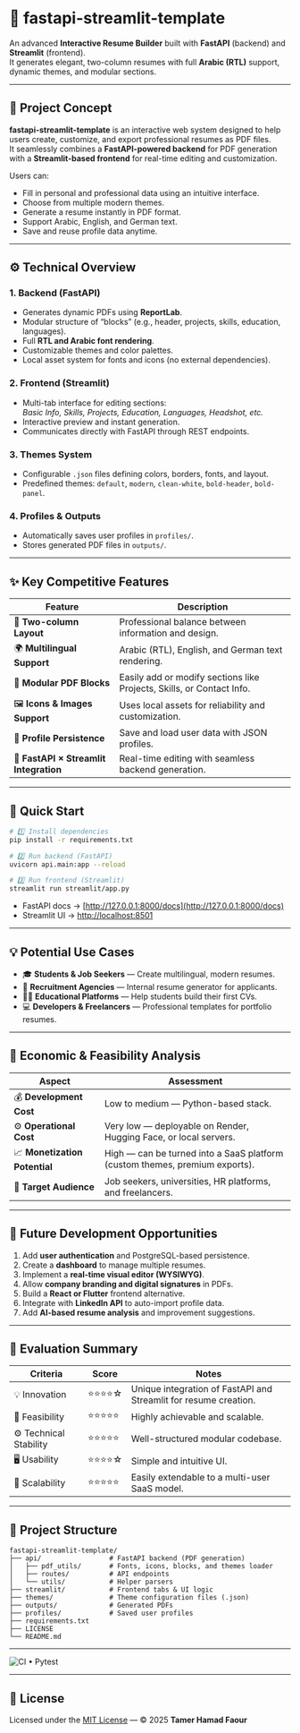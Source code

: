 # 🧾 fastapi-streamlit-template

An advanced **Interactive Resume Builder** built with **FastAPI** (backend) and **Streamlit** (frontend).  
It generates elegant, two-column resumes with full **Arabic (RTL)** support, dynamic themes, and modular sections.

---

## 🧠 Project Concept

**fastapi-streamlit-template** is an interactive web system designed to help users create, customize, and export professional resumes as PDF files.  
It seamlessly combines a **FastAPI-powered backend** for PDF generation with a **Streamlit-based frontend** for real-time editing and customization.

Users can:
- Fill in personal and professional data using an intuitive interface.
- Choose from multiple modern themes.
- Generate a resume instantly in PDF format.
- Support Arabic, English, and German text.
- Save and reuse profile data anytime.

---

## ⚙️ Technical Overview

### **1. Backend (FastAPI)**
- Generates dynamic PDFs using **ReportLab**.
- Modular structure of “blocks” (e.g., header, projects, skills, education, languages).
- Full **RTL and Arabic font rendering**.
- Customizable themes and color palettes.
- Local asset system for fonts and icons (no external dependencies).

### **2. Frontend (Streamlit)**
- Multi-tab interface for editing sections:  
  *Basic Info, Skills, Projects, Education, Languages, Headshot, etc.*
- Interactive preview and instant generation.
- Communicates directly with FastAPI through REST endpoints.

### **3. Themes System**
- Configurable `.json` files defining colors, borders, fonts, and layout.
- Predefined themes: `default`, `modern`, `clean-white`, `bold-header`, `bold-panel`.

### **4. Profiles & Outputs**
- Automatically saves user profiles in `profiles/`.
- Stores generated PDF files in `outputs/`.

---

## ✨ Key Competitive Features

| Feature | Description |
|----------|--------------|
| 🎨 **Two-column Layout** | Professional balance between information and design. |
| 🌍 **Multilingual Support** | Arabic (RTL), English, and German text rendering. |
| 🧱 **Modular PDF Blocks** | Easily add or modify sections like Projects, Skills, or Contact Info. |
| 🖼️ **Icons & Images Support** | Uses local assets for reliability and customization. |
| 💾 **Profile Persistence** | Save and load user data with JSON profiles. |
| 🔧 **FastAPI × Streamlit Integration** | Real-time editing with seamless backend generation. |

---

## 🚀 Quick Start

```bash
# 1️⃣ Install dependencies
pip install -r requirements.txt

# 2️⃣ Run backend (FastAPI)
uvicorn api.main:app --reload

# 3️⃣ Run frontend (Streamlit)
streamlit run streamlit/app.py
```

- FastAPI docs → [http://127.0.0.1:8000/docs](http://127.0.0.1:8000/docs)  
- Streamlit UI → [http://localhost:8501](http://localhost:8501)

---

## 💡 Potential Use Cases

- 🎓 **Students & Job Seekers** — Create multilingual, modern resumes.  
- 🏢 **Recruitment Agencies** — Internal resume generator for applicants.  
- 🧑‍🏫 **Educational Platforms** — Help students build their first CVs.  
- 💻 **Developers & Freelancers** — Professional templates for portfolio resumes.

---

## 🧮 Economic & Feasibility Analysis

| Aspect | Assessment |
|---------|-------------|
| 💰 **Development Cost** | Low to medium — Python-based stack. |
| ⚙️ **Operational Cost** | Very low — deployable on Render, Hugging Face, or local servers. |
| 📈 **Monetization Potential** | High — can be turned into a SaaS platform (custom themes, premium exports). |
| 👥 **Target Audience** | Job seekers, universities, HR platforms, and freelancers. |

---

## 🚀 Future Development Opportunities

1. Add **user authentication** and PostgreSQL-based persistence.  
2. Create a **dashboard** to manage multiple resumes.  
3. Implement a **real-time visual editor (WYSIWYG)**.  
4. Allow **company branding and digital signatures** in PDFs.  
5. Build a **React or Flutter** frontend alternative.  
6. Integrate with **LinkedIn API** to auto-import profile data.  
7. Add **AI-based resume analysis** and improvement suggestions.

---

## 🧩 Evaluation Summary

| Criteria | Score | Notes |
|-----------|--------|-------|
| 💡 Innovation | ⭐⭐⭐⭐☆ | Unique integration of FastAPI and Streamlit for resume creation. |
| 💼 Feasibility | ⭐⭐⭐⭐⭐ | Highly achievable and scalable. |
| ⚙️ Technical Stability | ⭐⭐⭐⭐⭐ | Well-structured modular codebase. |
| 🖥️ Usability | ⭐⭐⭐⭐☆ | Simple and intuitive UI. |
| 🚀 Scalability | ⭐⭐⭐⭐⭐ | Easily extendable to a multi-user SaaS model. |

---

## 📂 Project Structure

```
fastapi-streamlit-template/
├── api/                 # FastAPI backend (PDF generation)
│   ├── pdf_utils/       # Fonts, icons, blocks, and themes loader
│   ├── routes/          # API endpoints
│   └── utils/           # Helper parsers
├── streamlit/           # Frontend tabs & UI logic
├── themes/              # Theme configuration files (.json)
├── outputs/             # Generated PDFs
├── profiles/            # Saved user profiles
├── requirements.txt
├── LICENSE
└── README.md
```
---

![CI • Pytest](https://github.com/USERNAME/REPO/actions/workflows/ci-tests.yml/badge.svg)

---

## 📜 License

Licensed under the [MIT License](LICENSE) — © 2025 **Tamer Hamad Faour**
